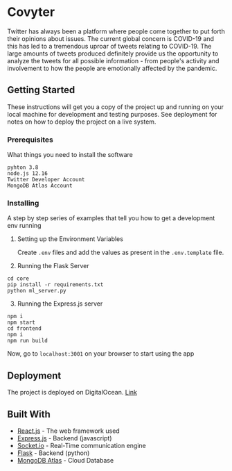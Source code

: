 # Covyter

Twitter has always been a platform where people come together to put forth their opinions about issues. The current global concern is COVID-19 and this has led to a tremendous uproar of tweets relating to COVID-19. The large amounts of tweets produced definitely provide us the opportunity to analyze the tweets for all possible information - from people's activity and involvement to how the people are emotionally affected by the pandemic.

## Getting Started

These instructions will get you a copy of the project up and running on your local machine for development and testing purposes. See deployment for notes on how to deploy the project on a live system.

### Prerequisites

What things you need to install the software

```
pyhton 3.8
node.js 12.16
Twitter Developer Account
MongoDB Atlas Account
```

### Installing

A step by step series of examples that tell you how to get a development env running

1. Setting up the Environment Variables

   Create `.env` files and add the values as present in the `.env.template` file.

2. Running the Flask Server

```
cd core
pip install -r requirements.txt
python ml_server.py
```

3. Running the Express.js server

```
npm i
npm start
cd frontend
npm i
npm run build
```

Now, go to `localhost:3001` on your browser to start using the app

## Deployment

The project is deployed on DigitalOcean. [Link](http://143.198.112.181:3001/)

## Built With

- [React.js](https://reactjs.org/) - The web framework used
- [Express.js](https://expressjs.com/) - Backend (javascript)
- [Socket.io](https://socket.io/) - Real-Time communication engine
- [Flask](https://flask.palletsprojects.com/) - Backend (python)
- [MongoDB Atlas](https://www.mongodb.com/cloud/atlas) - Cloud Database
